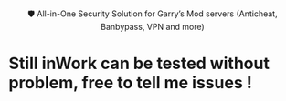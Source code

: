 <p align="center">
  🛡 All-in-One Security Solution for Garry’s Mod servers (Anticheat, Banbypass, VPN and more)
</p>

# Still inWork can be tested without problem, free to tell me issues !

